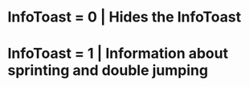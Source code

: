 # InfoToast = 0 | Hides the InfoToast
# InfoToast = 1 | Information about sprinting and double jumping